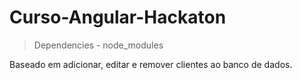 # Curso-Angular-Hackaton
> Dependencies -
node_modules


Baseado em adicionar, editar e remover clientes ao banco de dados.
